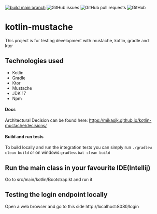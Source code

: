 [![build main branch](https://github.com/MikAoJk/kotlin-mustache/actions/workflows/build.yml/badge.svg)](https://github.com/MikAoJk/kotlin-mustache/actions/workflows/build.yml)
![GitHub issues](https://img.shields.io/github/issues-raw/MikAoJk/kotlin-mustache)
![GitHub pull requests](https://img.shields.io/github/issues-pr-raw/MikAoJk/kotlin-mustache)
![GitHub](https://img.shields.io/github/license/MikAoJk/kotlin-mustache)

# kotlin-mustache
This project is for testing development with mustache, kotlin, gradle and ktor

## Technologies used
* Kotlin
* Gradle
* Ktor
* Mustache
* JDK 17
* Npm

#### Docs
Architectural Decision can be found here: https://mikaojk.github.io/kotlin-mustache/decisions/

#### Build and run tests
To build locally and run the integration tests you can simply run `./gradlew clean build` or on windows
`gradlew.bat clean build`

## Run the main class in your favourite IDE(Intellij)
Go to src/main/kotlin/Bootstrap.kt and run it

## Testing the login endpoint locally
Open a web browser and go to this side http://localhost:8080/login
